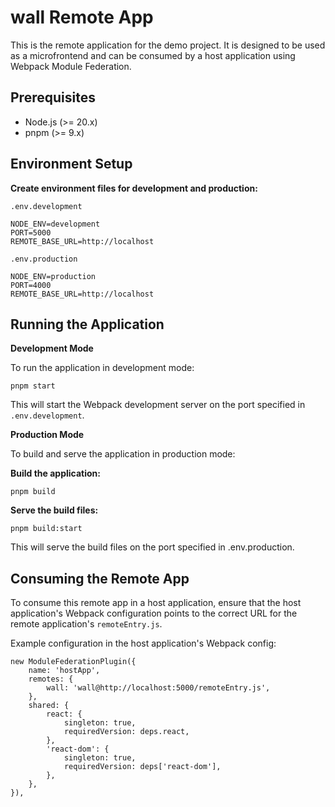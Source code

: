 # wall Remote App

This is the remote application for the demo project. It is designed to be used as a microfrontend and can be consumed by a host application using Webpack Module Federation.

## Prerequisites

-   Node.js (>= 20.x)
-   pnpm (>= 9.x)

## Environment Setup

**Create environment files for development and production:**

`.env.development`

```
NODE_ENV=development
PORT=5000
REMOTE_BASE_URL=http://localhost
```

`.env.production`

```
NODE_ENV=production
PORT=4000
REMOTE_BASE_URL=http://localhost
```

## Running the Application

**Development Mode**

To run the application in development mode:

`pnpm start`

This will start the Webpack development server on the port specified in `.env.development`.

**Production Mode**

To build and serve the application in production mode:

**Build the application:**

`pnpm build`

**Serve the build files:**

`pnpm build:start`

This will serve the build files on the port specified in .env.production.

## Consuming the Remote App

To consume this remote app in a host application, ensure that the host application's Webpack configuration points to the correct URL for the remote application's `remoteEntry.js`.

Example configuration in the host application's Webpack config:

```
new ModuleFederationPlugin({
    name: 'hostApp',
    remotes: {
        wall: 'wall@http://localhost:5000/remoteEntry.js',
    },
    shared: {
        react: {
            singleton: true,
            requiredVersion: deps.react,
        },
        'react-dom': {
            singleton: true,
            requiredVersion: deps['react-dom'],
        },
    },
}),
```
